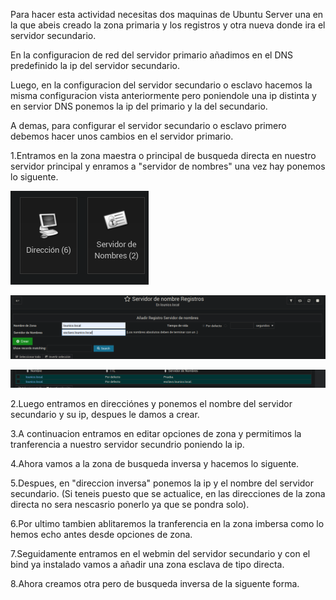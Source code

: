 Para hacer esta actividad necesitas dos maquinas de Ubuntu Server una en la que abeis creado la zona primaria y los registros 
y otra nueva donde ira el servidor secundario.

En la configuracion de red del servidor primario añadimos en el DNS predefinido la ip del servidor secundario.

Luego, en la configuracion del servidor secundario o esclavo hacemos la misma configuracion vista anteriormente pero poniendole una ip distinta y en servior DNS ponemos la ip del primario y la del secundario.

A demas, para configurar el servidor secundario o esclavo primero debemos hacer unos cambios en el servidor primario.

1.Entramos en la zona maestra o principal de busqueda directa en nuestro servidor principal y enramos a "servidor de nombres"
una vez hay ponemos lo siguente.

![opciones.png](./imagenes/2.png)

![1.png](./imagenes/1.png)

![22.png](./imagenes/22.png)

2.Luego entramos en direcciónes y ponemos el nombre del servidor secundario y su ip,
despues le damos a crear.

3.A continuacion entramos en editar opciones de zona y permitimos la tranferencia
a nuestro servidor secundrio poniendo la ip.

4.Ahora vamos a la zona de busqueda inversa y hacemos lo siguente.

5.Despues, en "direccion inversa" ponemos la ip y el nombre del servidor secundario.
(Si teneis puesto que se actualice, en las direcciones de la zona directa no sera 
nescasrio ponerlo ya que se pondra solo).

6.Por ultimo tambien ablitaremos la tranferencia en la zona imbersa como lo hemos echo antes
desde opciones de zona.

7.Seguidamente entramos en el webmin del servidor secundario y con el bind ya instalado 
vamos a añadir una zona esclava de tipo directa.

8.Ahora creamos otra pero de busqueda inversa de la siguente forma.
